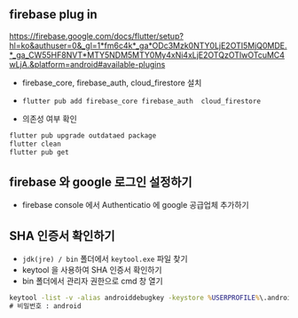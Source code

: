 ## firebase plug in

https://firebase.google.com/docs/flutter/setup?hl=ko&authuser=0&_gl=1*fm6c4k*_ga*ODc3Mzk0NTY0LjE2OTI5MjQ0MDE.*_ga_CW55HF8NVT*MTY5NDM5MTY0My4xNi4xLjE2OTQzOTIwOTcuMC4wLjA.&platform=android#available-plugins

- firebase_core, firebase_auth, cloud_firestore 설치
- `flutter pub add firebase_core firebase_auth 	cloud_firestore`

- 의존성 여부 확인

```bash
flutter pub upgrade outdataed package
flutter clean
flutter pub get
```

## firebase 와 google 로그인 설정하기

- firebase console 에서 Authenticatio 에 google 공급업체 추가하기

## SHA 인증서 확인하기

- `jdk(jre) / bin` 폴더에서 `keytool.exe` 파일 찾기
- keytool 을 사용하여 SHA 인증서 확인하기
- bin 폴더에서 관리자 권한으로 cmd 창 열기

```cmd
keytool -list -v -alias androiddebugkey -keystore %USERPROFILE%\.android\debug.keystore
# 비밀번호 : android
```

